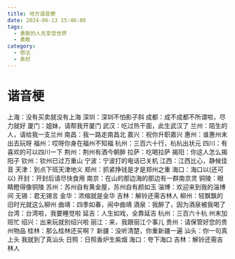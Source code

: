 ```yaml
---
title: 地方谐音梗
date: 2024-06-13 15:46:08
tags:
  - 勇敢的人先享受世界
  - 勇敢
category:
  - 想法
  - 素材
---
```

# 谐音梗
上海：没有买卖就没有上海
深圳：深圳不怕影子斜
成都：成不成都不所谓啦，尽力就好
厦门：姐妹，请帮我开厦门
武汉：吃过热干面，此生武汉了
兰州：陌生的人，请给我一支兰州
南昌：我一路走南昌北
嘉兴：祝你升职嘉兴
惠州：谁惠州末出去玩呀
福州：哎呀你身在福州不知福
杭州：三百六十行，杭杭出状元
四川：有喜欢的可以四川一下
荆州：荆州有酒今朝醉
拉萨：吃喝拉萨
揭阳：你这人怎么揭阳子
钦州：钦州已过万重山
宁波：宁波打的电话已关机
江西：江西比心，静候佳音
天津：到点下班天津地义
郑州：抓紧挣钱是才是郑州之重
海口：海口以(还可以)
开封：开封后请尽快食用
南京：在山的那边海的那边有一群南京灵
铜陵：眼睛瞪得像铜陵
苏州：苏州自有黄金屋，苏州自有颜如玉
淄博：欢迎来到我的淄博间
无锡：君无锡言
金华：浓缩就是金华
吉林：解铃还需吉林人
柳州：轻飘飘的旧时光就这么柳州
曲靖：四季如春，闹中曲靖
酒泉：我醉了，因为酒泉被我喝了
台湾：台湾啦，我要睡觉啦
延吉：人生如戏，全靠延吉
杭州：三百六十杭 州末加班忙
绍兴：出来玩就别绍兴啦
丽江：来，我跟丽江个事儿
贵州：请保管好您的贵州物品
桂林：那么桂林还买啊？
新疆：没听清楚，你重新疆一遍
汕头：你一句真上头 我就到了真汕头
日照：日照香炉生紫烟
海口：夸下海口
吉林：解铃还需吉林人